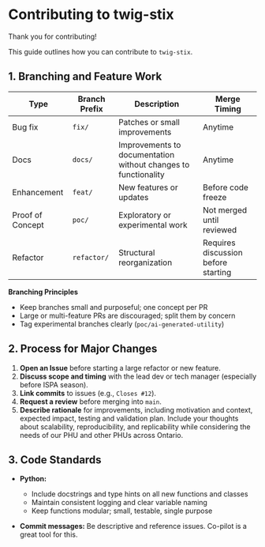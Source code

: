 # Contributing to twig-stix

Thank you for contributing! 

This guide outlines how you can contribute to `twig-stix`. 

## 1. Branching and Feature Work

| Type | Branch Prefix | Description | Merge Timing |
|------|----------------|--------------|---------------|
| Bug fix | `fix/` | Patches or small improvements | Anytime |
| Docs | `docs/` | Improvements to documentation without changes to functionality | Anytime |
| Enhancement | `feat/` | New features or updates | Before code freeze |
| Proof of Concept | `poc/` | Exploratory or experimental work | Not merged until reviewed |
| Refactor | `refactor/` | Structural reorganization | Requires discussion before starting |

**Branching Principles**
* Keep branches small and purposeful; one concept per PR
* Large or multi-feature PRs are discouraged; split them by concern
* Tag experimental branches clearly (`poc/ai-generated-utility`)

## 2. Process for Major Changes

1. **Open an Issue** before starting a large refactor or new feature.
2. **Discuss scope and timing** with the lead dev or tech manager (especially before ISPA season).
3. **Link commits** to issues (e.g., `Closes #12`).
4. **Request a review** before merging into `main`.
5. **Describe rationale** for improvements, including motivation and context, expected impact, testing and validation plan. Include your thoughts about scalability, reproducibility, and replicability while considering the needs of our PHU and other PHUs across Ontario.

## 3. Code Standards

- **Python:**
    * Include docstrings and type hints on all new functions and classes
    * Maintain consistent logging and clear variable naming
    * Keep functions modular; small, testable, single purpose 

- **Commit messages:** Be descriptive and reference issues. Co-pilot is a great tool for this.
